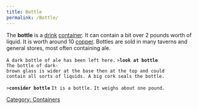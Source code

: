 ```yaml
---
title: Bottle
permalink: /Bottle/
---
```


The **bottle** is a [drink](Food_%26_Drink#Drink "wikilink")
[container](container "wikilink"). It can contain a bit over 2 pounds
worth of liquid. It is worth around 10 [copper](copper "wikilink").
Bottles are sold in many taverns and general stores, most often
containing ale.

`A dark bottle of ale has been left here.`
`>`**`look at bottle`**
`The bottle of dark-brown glass is wider at the base then at the top and could`
`contain all sorts of liquids. A big cork seals the bottle.`

`>`**`consider bottle`**
`It is a bottle.`
`It weighs about one pound.`

[Category: Containers](Category:_Containers "wikilink")